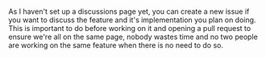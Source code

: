 As I haven't set up a discussions page yet, you can create a new issue if you want to discuss the feature and it's implementation you plan on doing. This is important to do before working on it and opening a pull request to ensure we're all on the same page, nobody wastes time and no two people are working on the same feature when there is no need to do so.
